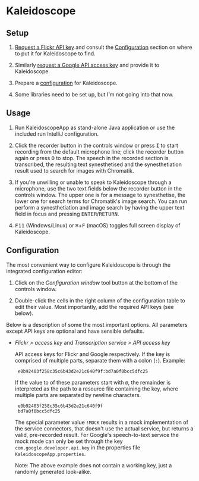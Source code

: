 # Kaleidoscope

## Setup

 1. [Request a Flickr API key](https://www.flickr.com/services/api/keys/apply/)
    and consult the [Configuration] section on where to put it for Kaleidoscope
    to find.

 2. Similarly [request a Google API access key](https://www.chromium.org/developers/how-tos/api-keys)
    and provide it to Kaleidoscope.

 3. Prepare a [configuration] for Kaleidoscope.

 4. Some libraries need to be set up, but I'm not going into that now.


## Usage

 1. Run KaleidoscopeApp as stand-alone Java application or use the included run
    IntelliJ configuration.

 2. Click the recorder button in the controls window or press <kbd>I</kbd> to 
    start recording from the default microphone line; click the recorder button
    again or press <kbd>O</kbd> to stop. The speech in the recorded section is 
    transcribed, the resulting text synesthetised and the synesthetiation 
    result used to search for images with Chromatik.

 3. If you're unwilling or unable to speak to Kaleidoscope through a microphone,
    use the two text fields below the recorder button in the controls window.
    The upper one is for a message to synesthetise, the lower one for search 
    terms for Chromatik's image search. You can run perform a synesthetiation 
    and image search by having the upper text field in focus and pressing 
    <kbd>ENTER</kbd>/<kbd>RETURN</kbd>.

 4. <kbd>F11</kbd> (Windows/Linux) or <kbd>⌘</kbd>+<kbd>F</kbd> (macOS) toggles 
    full screen display of Kaleidoscope.


## Configuration

The most convenient way to configure Kaleidoscope is through the integrated 
configuration editor:

 1. Click on the *Configuration window* tool button at the bottom of the 
    controls window.

 2. Double-click the cells in the right column of the configuration table to 
    edit their value. Most importantly, add the required API keys (see below).

Below is a description of some the most important options. All parameters
except API keys are optional and have sensible defaults.

 * *Flickr > access key* and *Transcription service > API access key*
  
    API access keys for Flickr and Google respectively. If the key is comprised 
    of multiple parts, separate them with a colon (`:`). Example:

        e0b92403f258c35c6b43d2e21c640f9f:bd7a0f0bcc5dfc25

    If the value to of these parameters start with `@`, the remainder is
    interpreted as the path to a resource file containing the key, where multiple
    parts are separated by newline characters.

        e0b92403f258c35c6b43d2e21c640f9f
        bd7a0f0bcc5dfc25

    The special parameter value `!MOCK` results in a mock implementation of the
    service connectors, that doesn't use the actual service, but returns a valid,
    pre-recorded result. For Google's speech-to-text service the mock mode can
    only be set through the key `com.google.developer.api.key` in the 
    properties file `KaleidoscopeApp.properties`.

    Note: The above example does not contain a working key, just a randomly
    generated look-alike.


[configuration]: #configuration
